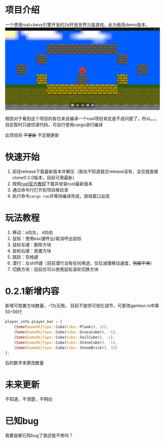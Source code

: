 # 项目介绍

一个使用rust+bevy引擎开发的2d开放世界沙盒游戏，此为极简demo版本。
![alt text](./assets/docs/intro-pic.png)

相信对于看到这个项目的各位来说编译一个rust项目肯定是不成问题了，所以。。。
目前暂时只提供源代码，可自行使用cargo进行编译

此项目将 ~~不更新~~ 不定期更新

# 快速开始

1. 前往release下载最新版本并解压（我也不知道我交release没有，没交就直接clone0.2.0版本，目前可用最新）
2. 按照[rust官方教程](https://www.rust-lang.org/zh-CN/learn/get-started)下载并安装rust最新版本
3. 通过命令行打开到项目根目录
4. 执行命令`cargo run`并等待编译完成，游戏窗口出现

# 玩法教程

1. 移动：a向左， d向右
2. 鼠标：使用esc键呼出/取消呼出鼠标
3. 鼠标左键：删除方块
4. 鼠标右键：放置方块
5. 跳跃：空格键
6. 潜行：左shift键（目前潜行没有任何用途，仅仅减慢移动速度，~~狗都不用~~）
7. 切换方块：目前仅可以使用鼠标滚轮切换方块

# 0.2.1新增内容
新增可放置方块数量，-1为无限。
目前不提供可视化调节，可更改gameui.rs中第50-56行
```rust
player_info.player_bar = [
    (Some(GameObjType::Cube(Cube::Plank)), 32),
    (Some(GameObjType::Cube(Cube::GrassCube)), -1),
    (Some(GameObjType::Cube(Cube::SoilCube)), -1),
    (Some(GameObjType::Cube(Cube::StoneCube)), -1),
    (Some(GameObjType::Cube(Cube::StoneBrick)), 32)
];
```
后的数字来更改数量

# 未来更新

不知道，不清楚，不明白

# 已知bug

我要是都已知bug了我还能不修吗？
